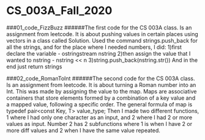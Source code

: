 # CS_003A_Fall_2020
###01_code_FizzBuzz
######The first code for the CS 003A class. Is an assignment from leetcode. It is about pushing values in certain places using vectors in a class called Solution. Used the command strings.push_back for all the strings, and for the place where I needed numbers, I did: 
1)first declare the variable - ostringstream nstring
2)then assign the value that I wanted to nstring - nstring << n
3)string.push_back(nstring.str())
And in the end just return strings

###02_code_RomanToInt
######The second code for the CS 003A class. Is an assignment from leetcode. It is about turning a Roman number into an Int. This was made by assigning the value to the map. Maps are associative containers that store elements formed by a combination of a key value and a mapped value, following a specific order. The general formula of map is 	
typedef pair<const Key, T> value_type; Then I made two different functions, 1 where I had only one character as an input, and 2 where I had 2 or more values as input. Number 2 has 2 subfunctions where 1 is when I have 2 or more diff values and 2 when I have the same value repeated.
